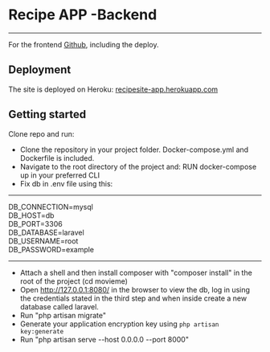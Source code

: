 # Recipe APP -Backend

---

For the frontend [Github](https://github.com/cimp08/recipe-app-frontend), including the deploy.

## Deployment

The site is deployed on Heroku: [recipesite-app.herokuapp.com](https://recipesite-app.herokuapp.com)

## Getting started

Clone repo and run:

-   Clone the repository in your project folder. Docker-compose.yml and Dockerfile is included.
-   Navigate to the root directory of the project and: RUN docker-compose up in your preferred CLI
-   Fix db in .env file using this:

---

DB_CONNECTION=mysql  
DB_HOST=db  
DB_PORT=3306  
DB_DATABASE=laravel  
DB_USERNAME=root  
DB_PASSWORD=example

---

-   Attach a shell and then install composer with "composer install" in the root of the project (cd movieme)
-   Open http://127.0.0.1:8080/ in the browser to view the db, log in using the credentials stated in the third step and when inside create a new database called laravel.
-   Run "php artisan migrate"
-   Generate your application encryption key using `php artisan key:generate`
-   Run "php artisan serve --host 0.0.0.0 --port 8000"
